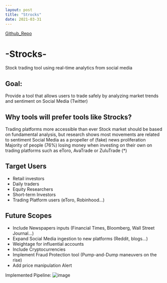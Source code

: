 ```yaml
---
layout: post
title: "Strocks"
date: 2021-03-31
---
```



[Github_Repo](https://github.com/ayan-ghosh103/streaming-stock-sentiment-tool-Strocks.git)


# -Strocks-
Stock trading tool using real-time analytics from social media 

## Goal:
Provide a tool that allows users to trade safely by analyzing market trends and sentiment on Social Media (Twitter)

## Why tools will prefer tools like Strocks?
Trading platforms more accessible than ever
Stock market should be based on fundamental analysis, but research shows most movements are related to sentiment
Social Media as a propeller of (fake) news proliferation
Majority of people (76%) losing money when investing on their own on trading platforms such as eToro, AvaTrade or ZuluTrade (*)

## Target Users
* Retail investors
* Daily traders
* Equity Researchers
* Short-term Investors
* Trading Platform users (eToro, Robinhood…)

## Future Scopes
* Include Newspapers inputs (Financial Times, Bloomberg, Wall Street Journal…)
* Expand Social Media ingestion to new platforms (Reddit, blogs…)
* Weightage for influential accounts
* Include Cryptocurrencies
* Implement Fraud Protection tool (Pump-and-Dump maneuvers on the rise)
* Add price manipulation Alert

Implemented Pipeline:
![image](https://user-images.githubusercontent.com/73875467/119923934-4e9c6400-bf90-11eb-860e-3d7357051c25.png)

